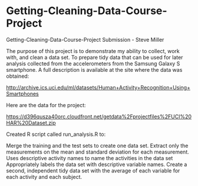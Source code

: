 # Getting-Cleaning-Data-Course-Project
Getting-Cleaning-Data-Course-Project Submission - Steve Miller
 
The purpose of this project is to demonstrate my ability to collect, work with, and clean a data set. To prepare tidy data that can be used for later analysis collected from the accelerometers from the Samsung Galaxy S smartphone. A full description is available at the site where the data was obtained:

http://archive.ics.uci.edu/ml/datasets/Human+Activity+Recognition+Using+Smartphones

Here are the data for the project:

https://d396qusza40orc.cloudfront.net/getdata%2Fprojectfiles%2FUCI%20HAR%20Dataset.zip

Created R script called run_analysis.R to:

Merge the training and the test sets to create one data set.
Extract only the measurements on the mean and standard deviation for each measurement.
Uses descriptive activity names to name the activities in the data set
Appropriately labels the data set with descriptive variable names.
Create a second, independent tidy data set with the average of each variable for each activity and each subject.
